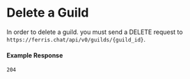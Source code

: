 # Delete a Guild

In order to delete a guild. you must send a DELETE request to `https://ferris.chat/api/v0/guilds/{guild_id}`.

#### Example Response

```
204
```